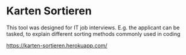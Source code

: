 # Karten Sortieren

This tool was designed for IT job interviews. 
E.g. the applicant can be tasked, to explain different sorting methods commonly used in coding   
  
https://karten-sortieren.herokuapp.com/